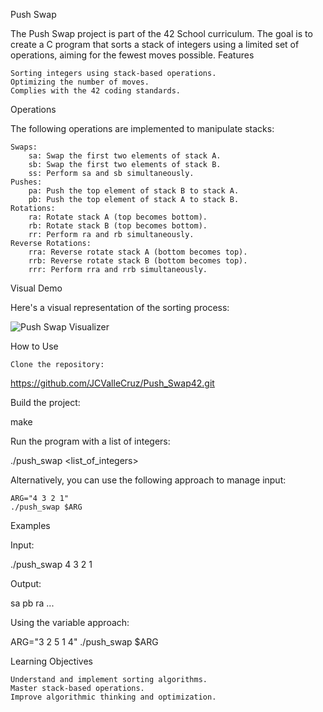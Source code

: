 Push Swap

The Push Swap project is part of the 42 School curriculum. The goal is to create a C program that sorts a stack of integers using a limited set of operations, aiming for the fewest moves possible.
Features

    Sorting integers using stack-based operations.
    Optimizing the number of moves.
    Complies with the 42 coding standards.

Operations

The following operations are implemented to manipulate stacks:

    Swaps:
        sa: Swap the first two elements of stack A.
        sb: Swap the first two elements of stack B.
        ss: Perform sa and sb simultaneously.
    Pushes:
        pa: Push the top element of stack B to stack A.
        pb: Push the top element of stack A to stack B.
    Rotations:
        ra: Rotate stack A (top becomes bottom).
        rb: Rotate stack B (top becomes bottom).
        rr: Perform ra and rb simultaneously.
    Reverse Rotations:
        rra: Reverse rotate stack A (bottom becomes top).
        rrb: Reverse rotate stack B (bottom becomes top).
        rrr: Perform rra and rrb simultaneously.

Visual Demo

Here's a visual representation of the sorting process:

![Push Swap Visualizer](https://media3.giphy.com/media/v1.Y2lkPTc5MGI3NjExcWRqOXZidndtdXVzYjh5enVtOXJ6M29jeWZ6YWhocWYwZ3d0NXp1ayZlcD12MV9pbnRlcm5hbF9naWZfYnlfaWQmY3Q9Zw/4SjmaGLqVE1AngIjF0/giphy.gif)

How to Use

    Clone the repository:

https://github.com/JCValleCruz/Push_Swap42.git

Build the project:

make

Run the program with a list of integers:

./push_swap <list_of_integers>

Alternatively, you can use the following approach to manage input:

    ARG="4 3 2 1"
    ./push_swap $ARG

Examples

Input:

./push_swap 4 3 2 1

Output:

sa
pb
ra
...

Using the variable approach:

ARG="3 2 5 1 4"
./push_swap $ARG

Learning Objectives

    Understand and implement sorting algorithms.
    Master stack-based operations.
    Improve algorithmic thinking and optimization.

